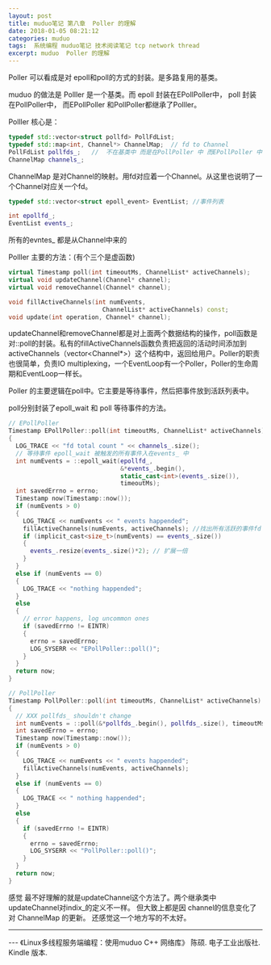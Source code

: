 ```yaml
---
layout: post
title: muduo笔记 第八章  Poller 的理解
date: 2018-01-05 08:21:12
categories: muduo
tags:  系统编程 muduo笔记 技术阅读笔记 tcp network thread
excerpt: muduo  Poller 的理解
---
```



Poller 可以看成是对 epoll和poll的方式的封装。是多路复用的基类。

muduo 的做法是  Polller 是一个基类。而 epoll 封装在EPollPoller中， poll 封装在PollPoller中， 而EPollPoller 和PollPoller都继承了Polller。

Polller 核心是：

```c++
typedef std::vector<struct pollfd> PollFdList;
typedef std::map<int, Channel*> ChannelMap;  // fd to Channel
PollFdList pollfds_;   //  不在基类中 而是在PollPoller 中 而EPollPoller 中 EventList 都存在各的类的中，
ChannelMap channels_;

```

ChannelMap 是对Channel的映射。用fd对应着一个Channel。从这里也说明了一个Channel对应关一个fd。

```c++
typedef std::vector<struct epoll_event> EventList; //事件列表

int epollfd_;
EventList events_;
```

所有的evntes_ 都是从Channel中来的


Polller 主要的方法：(有个三个是虚函数)

```c++
virtual Timestamp poll(int timeoutMs, ChannelList* activeChannels);
virtual void updateChannel(Channel* channel);
virtual void removeChannel(Channel* channel);

void fillActiveChannels(int numEvents,
                          ChannelList* activeChannels) const;
void update(int operation, Channel* channel);
```

updateChannel和removeChannel都是对上面两个数据结构的操作，poll函数是对::poll的封装。私有的fillActiveChannels函数负责把返回的活动时间添加到activeChannels（vector<Channel*>）这个结构中，返回给用户。Poller的职责也很简单，负责IO multiplexing，一个EventLoop有一个Poller，Poller的生命周期和EventLoop一样长。

Poller 的主要逻辑在poll中。它主要是等待事件，然后把事件放到活跃列表中。

poll分别封装了epoll_wait  和 poll 等待事件的方法。

```c++
// EPollPoller
Timestamp EPollPoller::poll(int timeoutMs, ChannelList* activeChannels)
{
  LOG_TRACE << "fd total count " << channels_.size();
  // 等待事件 epoll_wait 被触发的所有事件入在events_ 中
  int numEvents = ::epoll_wait(epollfd_,
                               &*events_.begin(),
                               static_cast<int>(events_.size()),
                               timeoutMs);
  int savedErrno = errno;
  Timestamp now(Timestamp::now());
  if (numEvents > 0)
  {
    LOG_TRACE << numEvents << " events happended";
    fillActiveChannels(numEvents, activeChannels); //找出所有活跃的事件fd
    if (implicit_cast<size_t>(numEvents) == events_.size())
    {
      events_.resize(events_.size()*2); // 扩展一倍
    }
  }
  else if (numEvents == 0)
  {
    LOG_TRACE << "nothing happended";
  }
  else
  {
    // error happens, log uncommon ones
    if (savedErrno != EINTR)
    {
      errno = savedErrno;
      LOG_SYSERR << "EPollPoller::poll()";
    }
  }
  return now;
}
```

```c++
// PollPoller
Timestamp PollPoller::poll(int timeoutMs, ChannelList* activeChannels)
{
  // XXX pollfds_ shouldn't change
  int numEvents = ::poll(&*pollfds_.begin(), pollfds_.size(), timeoutMs);
  int savedErrno = errno;
  Timestamp now(Timestamp::now());
  if (numEvents > 0)
  {
    LOG_TRACE << numEvents << " events happended";
    fillActiveChannels(numEvents, activeChannels);
  }
  else if (numEvents == 0)
  {
    LOG_TRACE << " nothing happended";
  }
  else
  {
    if (savedErrno != EINTR)
    {
      errno = savedErrno;
      LOG_SYSERR << "PollPoller::poll()";
    }
  }
  return now;
}
```

感觉 最不好理解的就是updateChannel这个方法了。两个继承类中updateChannel对indix_的定义不一样。
但大致上都是因 channel的信息变化了 对 ChannelMap 的更新。
还感觉这一个地方写的不太好。


---
 \--- 《Linux多线程服务端编程：使用muduo C++ 网络库》 陈硕. 电子工业出版社. Kindle 版本.






